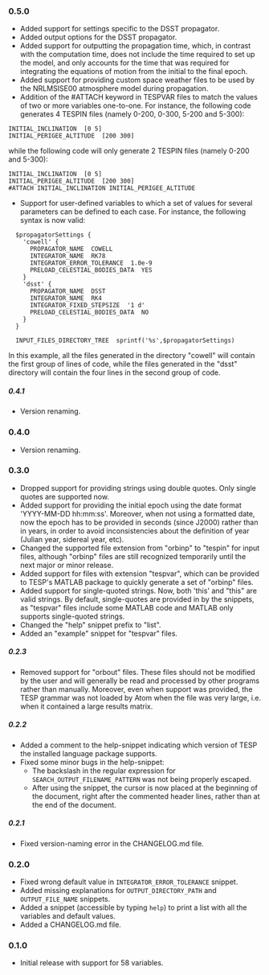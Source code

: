 ### 0.5.0
* Added support for settings specific to the DSST propagator.
* Added output options for the DSST propagator.
* Added support for outputting the propagation time, which, in contrast with the computation time, does not include the time required to set up the model, and only accounts for the time that was required for integrating the equations of motion from the initial to the final epoch.
* Added support for providing custom space weather files to be used by the NRLMSISE00 atmosphere model during propagation.
* Addition of the #ATTACH keyword in TESPVAR files to match the values of two or more variables one-to-one. For instance, the following code generates 4 TESPIN files (namely 0-200, 0-300, 5-200 and 5-300):
```
INITIAL_INCLINATION  [0 5]
INITIAL_PERIGEE_ALTITUDE  [200 300]
```
while the following code will only generate 2 TESPIN files (namely 0-200 and 5-300):
```
INITIAL_INCLINATION  [0 5]
INITIAL_PERIGEE_ALTITUDE  [200 300]
#ATTACH INITIAL_INCLINATION INITIAL_PERIGEE_ALTITUDE
```
* Support for user-defined variables to which a set of values for several parameters can be defined to each case. For instance, the following syntax is now valid:
```
  $propagatorSettings {
    'cowell' {
      PROPAGATOR_NAME  COWELL
      INTEGRATOR_NAME  RK78
      INTEGRATOR_ERROR_TOLERANCE  1.0e-9
      PRELOAD_CELESTIAL_BODIES_DATA  YES
    }
    'dsst' {
      PROPAGATOR_NAME  DSST
      INTEGRATOR_NAME  RK4
      INTEGRATOR_FIXED_STEPSIZE  '1 d'
      PRELOAD_CELESTIAL_BODIES_DATA  NO
    }
  }

  INPUT_FILES_DIRECTORY_TREE  sprintf('%s',$propagatorSettings)
```
In this example, all the files generated in the directory "cowell" will contain the first group of lines of code, while the files generated in the "dsst" directory will contain the four lines in the second group of code.

##### 0.4.1
* Version renaming.

### 0.4.0
* Version renaming.

### 0.3.0
* Dropped support for providing strings using double quotes. Only single quotes are supported now.
* Added support for providing the initial epoch using the date format 'YYYY-MM-DD hh:mm:ss'. Moreover, when not using a formatted date, now the epoch has to be provided in seconds (since J2000) rather than in years, in order to avoid inconsistencies about the definition of year (Julian year, sidereal year, etc).
* Changed the supported file extension from "orbinp" to "tespin" for input files, although "orbinp" files are still recognized temporarily until the next major or minor release.
* Added support for files with extension "tespvar", which can be provided to TESP's MATLAB package to quickly generate a set of "orbinp" files.
* Added support for single-quoted strings. Now, both 'this' and "this" are valid strings. By default, single-quotes are provided in by the snippets, as "tespvar" files include some MATLAB code and MATLAB only supports single-quoted strings.
* Changed the "help" snippet prefix to "list".
* Added an "example" snippet for "tespvar" files.

##### 0.2.3
* Removed support for "orbout" files. These files should not be modified by the user and will generally be read and processed by other programs rather than manually. Moreover, even when support was provided, the TESP grammar was not loaded by Atom when the file was very large, i.e. when it contained a large results matrix.

##### 0.2.2
* Added a comment to the help-snippet indicating which version of TESP the installed language package supports.
* Fixed some minor bugs in the help-snippet:
  * The backslash in the regular expression for `SEARCH_OUTPUT_FILENAME_PATTERN` was not being properly escaped.
  * After using the snippet, the cursor is now placed at the beginning of the document, right after the commented header lines, rather than at the end of the document.

##### 0.2.1
* Fixed version-naming error in the CHANGELOG.md file.

### 0.2.0
* Fixed wrong default value in `INTEGRATOR_ERROR_TOLERANCE` snippet.
* Added missing explanations for `OUTPUT_DIRECTORY_PATH` and `OUTPUT_FILE_NAME` snippets.
* Added a snippet (accessible by typing `help`) to print a list with all the variables and default values.
* Added a CHANGELOG.md file.

### 0.1.0
* Initial release with support for 58 variables.
